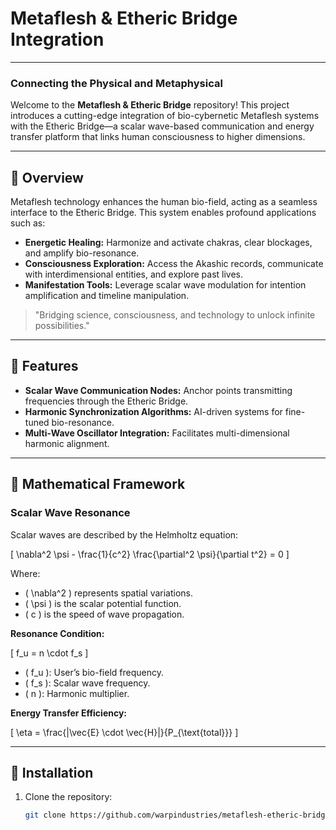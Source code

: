 # Metaflesh & Etheric Bridge Integration

---

### **Connecting the Physical and Metaphysical**

Welcome to the **Metaflesh & Etheric Bridge** repository! This project introduces a cutting-edge integration of bio-cybernetic Metaflesh systems with the Etheric Bridge—a scalar wave-based communication and energy transfer platform that links human consciousness to higher dimensions.

---

## **🌌 Overview**

Metaflesh technology enhances the human bio-field, acting as a seamless interface to the Etheric Bridge. This system enables profound applications such as:

- **Energetic Healing:** Harmonize and activate chakras, clear blockages, and amplify bio-resonance.
- **Consciousness Exploration:** Access the Akashic records, communicate with interdimensional entities, and explore past lives.
- **Manifestation Tools:** Leverage scalar wave modulation for intention amplification and timeline manipulation.

> "Bridging science, consciousness, and technology to unlock infinite possibilities."

---

## **🚀 Features**

- **Scalar Wave Communication Nodes:** Anchor points transmitting frequencies through the Etheric Bridge.
- **Harmonic Synchronization Algorithms:** AI-driven systems for fine-tuned bio-resonance.
- **Multi-Wave Oscillator Integration:** Facilitates multi-dimensional harmonic alignment.

---

## **🔢 Mathematical Framework**

### Scalar Wave Resonance
Scalar waves are described by the Helmholtz equation:

\[
\nabla^2 \psi - \frac{1}{c^2} \frac{\partial^2 \psi}{\partial t^2} = 0
\]

Where:
- \( \nabla^2 \) represents spatial variations.
- \( \psi \) is the scalar potential function.
- \( c \) is the speed of wave propagation.

**Resonance Condition:**

\[
f_u = n \cdot f_s
\]

- \( f_u \): User’s bio-field frequency.
- \( f_s \): Scalar wave frequency.
- \( n \): Harmonic multiplier.

**Energy Transfer Efficiency:**

\[
\eta = \frac{|\vec{E} \cdot \vec{H}|}{P_{\text{total}}}
\]

---

## **🔧 Installation**

1. Clone the repository:
   ```bash
   git clone https://github.com/warpindustries/metaflesh-etheric-bridge.git
